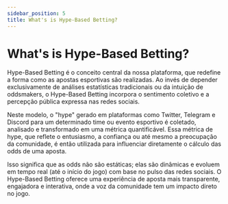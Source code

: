 ```yaml
---
sidebar_position: 5
title: What's is Hype-Based Betting?
---
```


# What's is Hype-Based Betting?


Hype-Based Betting é o conceito central da nossa plataforma, que redefine a forma como as apostas esportivas são realizadas. Ao invés de depender exclusivamente de análises estatísticas tradicionais ou da intuição de oddsmakers, o Hype-Based Betting incorpora o sentimento coletivo e a percepção pública expressa nas redes sociais.

Neste modelo, o "hype" gerado em plataformas como Twitter, Telegram e Discord para um determinado time ou evento esportivo é coletado, analisado e transformado em uma métrica quantificável. Essa métrica de hype, que reflete o entusiasmo, a confiança ou até mesmo a preocupação da comunidade, é então utilizada para influenciar diretamente o cálculo das odds de uma aposta.

Isso significa que as odds não são estáticas; elas são dinâmicas e evoluem em tempo real (até o início do jogo) com base no pulso das redes sociais. O Hype-Based Betting oferece uma experiência de aposta mais transparente, engajadora e interativa, onde a voz da comunidade tem um impacto direto no jogo.
